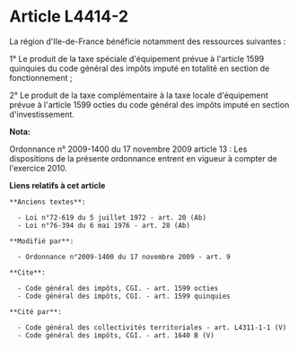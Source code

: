 # Article L4414-2

La région d'Ile-de-France bénéficie notamment des ressources suivantes : 

1° Le produit de la taxe spéciale d'équipement prévue à l'article 1599 quinquies du code général des impôts imputé en
totalité en section de fonctionnement ; 

2° Le produit de la taxe complémentaire à la taxe locale d'équipement prévue à l'article 1599 octies du code général des
impôts imputé en section d'investissement.

**Nota:**

Ordonnance n° 2009-1400 du 17 novembre 2009 article 13 : Les dispositions de la présente ordonnance entrent en vigueur à
compter de l'exercice 2010.

**Liens relatifs à cet article**

	**Anciens textes**:

	  - Loi n°72-619 du 5 juillet 1972 - art. 20 (Ab)
	  - Loi n°76-394 du 6 mai 1976 - art. 28 (Ab)

	**Modifié par**:

	  - Ordonnance n°2009-1400 du 17 novembre 2009 - art. 9

	**Cite**:

	  - Code général des impôts, CGI. - art. 1599 octies
	  - Code général des impôts, CGI. - art. 1599 quinquies

	**Cité par**:

	  - Code général des collectivités territoriales - art. L4311-1-1 (V)
	  - Code général des impôts, CGI. - art. 1640 B (V)
